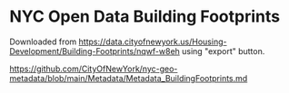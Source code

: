 # NYC Open Data Building Footprints

Downloaded from https://data.cityofnewyork.us/Housing-Development/Building-Footprints/nqwf-w8eh using "export" button.

https://github.com/CityOfNewYork/nyc-geo-metadata/blob/main/Metadata/Metadata_BuildingFootprints.md
